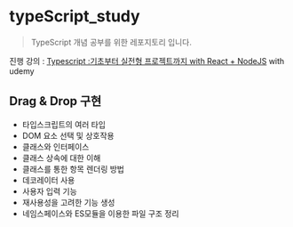 # typeScript_study

> TypeScript 개념 공부를 위한 레포지토리 입니다.

진행 강의 : [Typescript :기초부터 실전형 프로젝트까지 with React + NodeJS](https://www.udemy.com/course/best-typescript-21/) with udemy

## Drag & Drop 구현
<ul>
  <li>타입스크립트의 여러 타입</li>
  <li>DOM 요소 선택 및 상호작용</li>
  <li>클래스와 인터페이스</li>
  <li>클래스 상속에 대한 이해</li>
  <li>클래스를 통한 항목 렌더링 방법</li>
  <li>데코레이터 사용</li>
  <li>사용자 입력 기능</li>
  <li>재사용성을 고려한 기능 생성</li>
  <li>네임스페이스와 ES모듈을 이용한 파일 구조 정리</li>
</ul>
